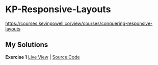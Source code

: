 # KP-Responsive-Layouts
https://courses.kevinpowell.co/view/courses/conquering-responsive-layouts


## My Solutions

**Exercise 1**
[Live View](https://andrewattemptscode.github.io/KP-Responsive-Layouts/exercise_1/) | [Source Code](https://github.com/AndrewAttemptsCode/KP-Responsive-Layouts/tree/main/exercise_1)
